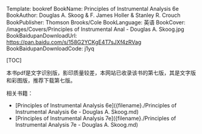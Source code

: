 Template: bookref
BookName: Principles of Instrumental Analysis 6e
BookAuthor: Douglas A. Skoog & F. James Holler & Stanley R. Crouch
BookPublisher: Thomson Brooks/Cole
BookLanguage: 英语
BookCover: /images/Covers/Principles of Instrumental Anal - Douglas A. Skoog.jpg
BookBaidupanDownloadUrl: https://pan.baidu.com/s/158G2YCKgE4T7sJXf4zRVag 
BookBaidupanDownloadCode: j1yq



[TOC]

本书pdf是文字识别版，影印质量较差，本网站已收录该书的第七版，其是文字版和彩图版，推荐下载第七版。


相关书籍：

- [Principles of Instrumental Analysis 6e]({filename}./Principles of Instrumental Analysis 6e - Douglas A. Skoog.md)
- [Principles of Instrumental Analysis 7e]({filename}./Principles of Instrumental Analysis 7e - Douglas A. Skoog.md)